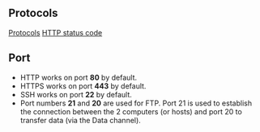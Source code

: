 ## Protocols ##

[Protocols](https://www.cloudflare.com/en-in/learning/network-layer/what-is-a-protocol/)
[HTTP status code](https://developer.mozilla.org/en-US/docs/Web/HTTP/Status)

## Port ## 
- HTTP works on port **80** by default.
- HTTPS works on port **443** by default.
- SSH works on port **22** by default.
- Port numbers **21** and **20** are used for FTP. Port 21 is used to establish the connection between the 2 computers (or hosts) and port 20 to transfer data (via the Data channel).